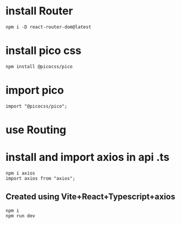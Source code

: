 # install Router

    npm i -D react-router-dom@latest

# install pico css

    npm install @picocss/pico

# import pico

    import "@picocss/pico";

# use Routing

# install and import axios in api .ts

    npm i axios
    import axios from "axios";

## Created using Vite+React+Typescript+axios

    npm i
    npm run dev
